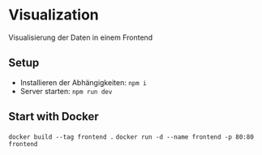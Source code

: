 # Visualization
Visualisierung der Daten in einem Frontend


## Setup
- Installieren der Abhängigkeiten: ```npm i``` 
- Server starten: ```npm run dev```

## Start with Docker

`docker build --tag frontend .`
`docker run -d --name frontend -p 80:80 frontend`
